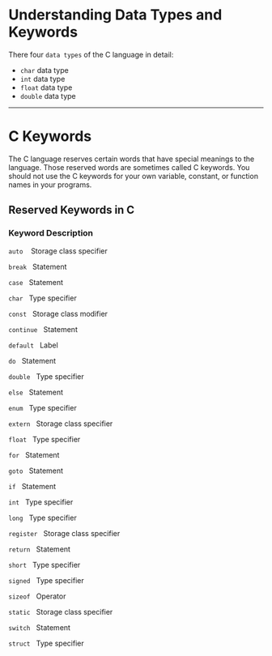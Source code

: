 #   Understanding Data Types and Keywords

There four `data types` of the C language in detail:

- `char` data type
- `int` data type
- `float` data type
- `double` data type 

---

#   C Keywords

The C language reserves certain words that have special meanings to the language. 
Those reserved words are sometimes called C keywords. 
You should not use the C keywords for your own variable, constant, or function names in your programs. 

##      Reserved Keywords in C

###  Keyword      Description 
`auto`     &#160;       &#160;Storage class specifier

`break`      &#160;     Statement              

`case`       &#160;     Statement              

`char`       &#160;     Type specifier

`const`      &#160;     Storage class modifier

`continue`   &#160;     Statement

`default`     &#160;    Label

`do`          &#160;    Statement

`double`      &#160;    Type specifier

`else`        &#160;    Statement

`enum`         &#160;   Type specifier

`extern`       &#160;   Storage class specifier

`float`       &#160;    Type specifier

`for`         &#160;    Statement

`goto`        &#160;    Statement

`if`          &#160;    Statement

`int`         &#160;    Type specifier

`long`        &#160;    Type specifier

`register`    &#160;    Storage class specifier

`return`      &#160;    Statement

`short`       &#160;    Type specifier

`signed`      &#160;    Type specifier

`sizeof`      &#160;    Operator

`static`       &#160;   Storage class specifier

`switch`       &#160;   Statement

`struct`       &#160;   Type specifier